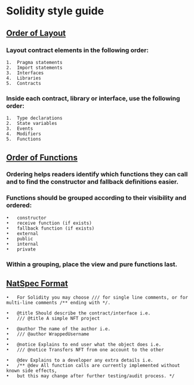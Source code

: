 # Solidity style guide
## [Order of Layout](https://docs.soliditylang.org/en/v0.8.13/style-guide.html#order-of-layout)
### Layout contract elements in the following order:
	1.	Pragma statements
	2.	Import statements
	3.	Interfaces
	4.	Libraries
	5.	Contracts
### Inside each contract, library or interface, use the following order:
	1.	Type declarations
	2.	State variables
	3.	Events
	4.	Modifiers
	5.	Functions
## [Order of Functions](https://docs.soliditylang.org/en/v0.8.13/style-guide.html#order-of-functions)
### Ordering helps readers identify which functions they can call and to find the constructor and fallback definitions easier.
### Functions should be grouped according to their visibility and ordered:
	•	constructor
	•	receive function (if exists)
	•	fallback function (if exists)
	•	external
	•	public
	•	internal
	•	private
### Within a grouping, place the view and pure functions last.
## [NatSpec Format](https://docs.soliditylang.org/en/v0.8.13/natspec-format.html#)
	•	For Solidity you may choose /// for single line comments, or for multi-line comments /** ending with */.
	
	•	@title Should describe the contract/interface i.e. 
	•	/// @title A simple NFT project
	
	•	@author The name of the author i.e.
	•	/// @author WrappedUsername
	•	
	•	@notice Explains to end user what the object does i.e.
	•	/// @notice Transfers NFT from one account to the other
	
	•	@dev Explains to a developer any extra details i.e.
	•	/** @dev All function calls are currently implemented without known side effects,  
	•	but this may change after further testing/audit process. */
